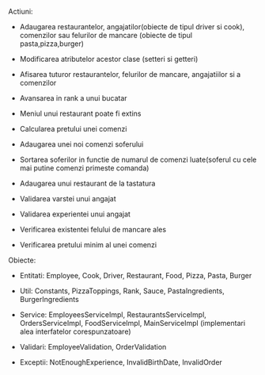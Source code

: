 Actiuni:

* Adaugarea restaurantelor, angajatilor(obiecte de tipul driver si cook), comenzilor sau felurilor de mancare (obiecte de tipul pasta,pizza,burger)


* Modificarea atributelor acestor clase (setteri si getteri)


* Afisarea tuturor restaurantelor, felurilor de mancare, angajatiilor si a comenzilor


* Avansarea in rank a unui bucatar


* Meniul unui restaurant poate fi extins


* Calcularea pretului unei comenzi


* Adaugarea unei noi comenzi soferului


* Sortarea soferilor in functie de numarul de comenzi luate(soferul cu cele mai putine comenzi primeste comanda)


* Adaugarea unui restaurant de la tastatura


* Validarea varstei unui angajat


* Validarea experientei unui angajat


* Verificarea existentei felului de mancare ales


* Verificarea pretului minim al unei comenzi


Obiecte:


* Entitati: Employee, Cook, Driver, Restaurant, Food, Pizza, Pasta, Burger


* Util: Constants, PizzaToppings, Rank, Sauce, PastaIngredients, BurgerIngredients


* Service: EmployeesServiceImpl, RestaurantsServiceImpl, OrdersServiceImpl, FoodServiceImpl, MainServiceImpl (implementari alea interfatelor corespunzatoare)


* Validari: EmployeeValidation, OrderValidation


* Exceptii: NotEnoughExperience, InvalidBirthDate, InvalidOrder


